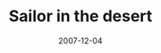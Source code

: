 ---
layout: base.njk
title : 'Sailor in the desert' 
view_title : 'Sailor in the desert' 
year : '2007' 
date : '2007-12-04' 
img_file : '/drawing/sailorinthedesert.png' 
html_file : 'sailorinthedesert' 
next_html : 'imnotreallyhere.html' 
year_order : '282' 
permalink : "title/{{html_file}}.html"
---